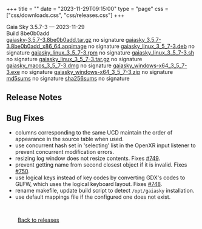 +++
title = ""
date = "2023-11-29T09:15:00"
type = "page"
css = ["css/downloads.css", "css/releases.css"]
+++

<div class="download-container">
<div id="download-title">
<i class="fa-solid fa-tag"></i>
Gaia Sky <span class="downloads-version">3.5.7-3</span> — <i class="fa-solid fa-clock"></i>
<time class="downloads-releasedate" datetime="2023-11-29T09:15:00" title="Published: 2023-11-29T09:15:00">2023-11-29</time></div>
<div class="downloads-build">Build 8be0b0add</div>
<div class="download-section">
<a href="https://gaia.ari.uni-heidelberg.de/gaiasky/releases/3.5.7-3.8be0b0add/gaiasky-3.5.7-3.8be0b0add.tar.gz" class="download-button">gaiasky-3.5.7-3.8be0b0add.tar.gz</a>
<span class="signature">no signature</span>
<a href="https://gaia.ari.uni-heidelberg.de/gaiasky/releases/3.5.7-3.8be0b0add/gaiasky_3.5.7-3.8be0b0add_x86_64.appimage" class="download-button">gaiasky_3.5.7-3.8be0b0add_x86_64.appimage</a>
<span class="signature">no signature</span>
<a href="https://gaia.ari.uni-heidelberg.de/gaiasky/releases/3.5.7-3.8be0b0add/gaiasky_linux_3_5_7-3.deb" class="download-button">gaiasky_linux_3_5_7-3.deb</a>
<span class="signature">no signature</span>
<a href="https://gaia.ari.uni-heidelberg.de/gaiasky/releases/3.5.7-3.8be0b0add/gaiasky_linux_3_5_7-3.rpm" class="download-button">gaiasky_linux_3_5_7-3.rpm</a>
<span class="signature">no signature</span>
<a href="https://gaia.ari.uni-heidelberg.de/gaiasky/releases/3.5.7-3.8be0b0add/gaiasky_linux_3_5_7-3.sh" class="download-button">gaiasky_linux_3_5_7-3.sh</a>
<span class="signature">no signature</span>
<a href="https://gaia.ari.uni-heidelberg.de/gaiasky/releases/3.5.7-3.8be0b0add/gaiasky_linux_3_5_7-3.tar.gz" class="download-button">gaiasky_linux_3_5_7-3.tar.gz</a>
<span class="signature">no signature</span>
<a href="https://gaia.ari.uni-heidelberg.de/gaiasky/releases/3.5.7-3.8be0b0add/gaiasky_macos_3_5_7-3.dmg" class="download-button">gaiasky_macos_3_5_7-3.dmg</a>
<span class="signature">no signature</span>
<a href="https://gaia.ari.uni-heidelberg.de/gaiasky/releases/3.5.7-3.8be0b0add/gaiasky_windows-x64_3_5_7-3.exe" class="download-button">gaiasky_windows-x64_3_5_7-3.exe</a>
<span class="signature">no signature</span>
<a href="https://gaia.ari.uni-heidelberg.de/gaiasky/releases/3.5.7-3.8be0b0add/gaiasky_windows-x64_3_5_7-3.zip" class="download-button">gaiasky_windows-x64_3_5_7-3.zip</a>
<span class="signature">no signature</span>
<a href="https://gaia.ari.uni-heidelberg.de/gaiasky/releases/3.5.7-3.8be0b0add/md5sums" class="download-button">md5sums</a>
<span class="signature">no signature</span>
<a href="https://gaia.ari.uni-heidelberg.de/gaiasky/releases/3.5.7-3.8be0b0add/sha256sums" class="download-button">sha256sums</a>
<span class="signature">no signature</span>
</div>
</div>

<section class="release-notes">

# Release Notes


## Bug Fixes
- columns corresponding to the same UCD maintain the order of appearance in the source table when used.
- use concurrent hash set in 'selecting' list in the OpenXR input listener to prevent concurrent modification errors.
- resizing log window does not resize contents. Fixes [#749](https://codeberg.org/gaiasky/gaiasky/issues/749).
- prevent getting name from second closest object if it is invalid. Fixes [#750](https://codeberg.org/gaiasky/gaiasky/issues/750).
- use logical keys instead of key codes by converting GDX's codes to GLFW, which uses the logical keyboard layout. Fixes [#748](https://codeberg.org/gaiasky/gaiasky/issues/748).
- rename makefile, update build script to detect `/opt/gaiasky` installation.
- use default mappings file if the configured one does not exist.
</section>


<p class="center-text" style="padding: 30px;">
<i class="fa-solid fa-circle-arrow-left"></i> <a href="/downloads/releases">Back to releases</a>
</p>
